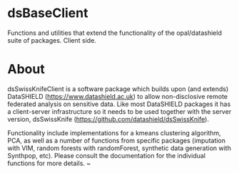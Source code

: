dsBaseClient
============

Functions and utilities that extend the functionality of the opal/datashield suite of packages. Client side.



About
=====

dsSwissKnifeClient is a software package which builds upon (and extends) DataSHIELD (https://www.datashield.ac.uk) to allow non-disclosive remote federated analysis on sensitive data. Like most DataSHIELD packages it has a client-server infrastructure so it needs to be used together with the server version, dsSwissKnife (https://github.com/datashield/dsSwissKnife).

Functionality include implementations for a kmeans clustering algorithm, PCA, as well as a number of functions from specific packages (imputation with VIM, random forests with randomForest, synthetic data generation with Synthpop, etc).
Please consult the documentation for the individual functions for more details.
~                                                                                 
